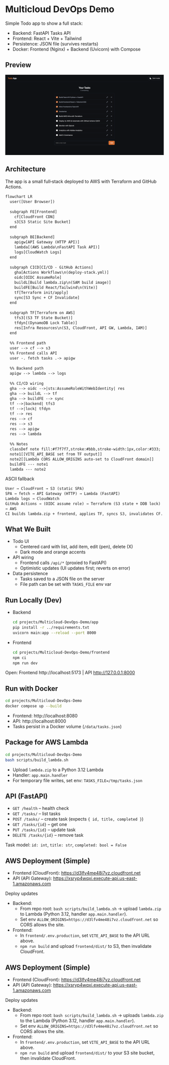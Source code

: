 # Multicloud DevOps Demo

Simple Todo app to show a full stack:

- Backend: FastAPI Tasks API
- Frontend: React + Vite + Tailwind
- Persistence: JSON file (survives restarts)
- Docker: Frontend (Nginx) + Backend (Uvicorn) with Compose

## Preview

<img src="docs/todo-app.png" alt="Todo App UI" />

## Architecture

The app is a small full‑stack deployed to AWS with Terraform and GitHub Actions.

```mermaid
flowchart LR
  user([User Browser])

  subgraph FE[Frontend]
    cf[CloudFront CDN]
    s3[S3 Static Site Bucket]
  end

  subgraph BE[Backend]
    apigw[API Gateway (HTTP API)]
    lambda[(AWS Lambda\nFastAPI Task API)]
    logs[CloudWatch Logs]
  end

  subgraph CICD[CI/CD - GitHub Actions]
    gha[Actions Workflows\n(deploy-stack.yml)]
    oidc[OIDC AssumeRole]
    buildL[Build lambda.zip\n(SAM build image)]
    buildFE[Build React/Tailwind\n(Vite)]
    tf[Terraform init/apply]
    sync[S3 Sync + CF Invalidate]
  end

  subgraph TF[Terraform on AWS]
    tfs3[(S3 TF State Bucket)]
    tfdyn[(DynamoDB Lock Table)]
    res[Infra Resources\n(S3, CloudFront, API GW, Lambda, IAM)]
  end

  %% Frontend path
  user --> cf --> s3
  %% Frontend calls API
  user -. fetch tasks .-> apigw

  %% Backend path
  apigw --> lambda --> logs

  %% CI/CD wiring
  gha --> oidc -->|sts:AssumeRoleWithWebIdentity| res
  gha --> buildL --> tf
  gha --> buildFE --> sync
  tf -->|backend| tfs3
  tf -->|lock| tfdyn
  tf --> res
  res --> cf
  res --> s3
  res --> apigw
  res --> lambda

  %% Notes
  classDef note fill:#f7f7f7,stroke:#bbb,stroke-width:1px,color:#333;
  note1[[VITE_API_BASE set from TF output]]
  note2[[Lambda CORS ALLOW_ORIGINS auto-set to CloudFront domain]]
  buildFE --- note1
  lambda --- note2
```

ASCII fallback

```
User → CloudFront → S3 (static SPA)
SPA → fetch → API Gateway (HTTP) → Lambda (FastAPI)
Lambda logs → CloudWatch
GitHub Actions → (OIDC assume role) → Terraform (S3 state + DDB lock) → AWS
CI builds lambda.zip + frontend, applies TF, syncs S3, invalidates CF.
```

## What We Built

- Todo UI
  - Centered card with list, add item, edit (pen), delete (X)
  - Dark mode and orange accents
- API wiring
  - Frontend calls `/api/*` (proxied to FastAPI)
  - Optimistic updates (UI updates first; reverts on error)
- Data persistence
  - Tasks saved to a JSON file on the server
  - File path can be set with `TASKS_FILE` env var

## Run Locally (Dev)

- Backend
  ```bash
  cd projects/Multicloud-DevOps-Demo/app
  pip install -r ../requirements.txt
  uvicorn main:app --reload --port 8000
  ```

- Frontend
  ```bash
  cd projects/Multicloud-DevOps-Demo/frontend
  npm ci
  npm run dev
  ```

Open: Frontend http://localhost:5173  |  API http://127.0.0.1:8000

## Run with Docker

```bash
cd projects/Multicloud-DevOps-Demo
docker compose up --build
```

- Frontend: http://localhost:8080
- API: http://localhost:8000
- Tasks persist in a Docker volume (`/data/tasks.json`)

## Package for AWS Lambda

```bash
cd projects/Multicloud-DevOps-Demo
bash scripts/build_lambda.sh
```

- Upload `lambda.zip` to a Python 3.12 Lambda
- Handler: `app.main.handler`
- For temporary file writes, set env: `TASKS_FILE=/tmp/tasks.json`

## API (FastAPI)

- `GET /health` – health check
- `GET /tasks/` – list tasks
- `POST /tasks/` – create task (expects `{ id, title, completed }`)
- `GET /tasks/{id}` – get one
- `PUT /tasks/{id}` – update task
- `DELETE /tasks/{id}` – remove task

Task model: `id: int`, `title: str`, `completed: bool = False`

## AWS Deployment (Simple)

- Frontend (CloudFront): https://d3lfv4me48i7vz.cloudfront.net
- API (API Gateway): https://xsryp4wqxi.execute-api.us-east-1.amazonaws.com

Deploy updates
- Backend:
  - From repo root: `bash scripts/build_lambda.sh` → upload `lambda.zip` to Lambda (Python 3.12, handler `app.main.handler`).
  - Set env `ALLOW_ORIGINS=https://d3lfv4me48i7vz.cloudfront.net` so CORS allows the site.
- Frontend:
  - In `frontend/.env.production`, set `VITE_API_BASE` to the API URL above.
  - `npm run build` and upload `frontend/dist/` to S3, then invalidate CloudFront.

## AWS Deployment (Simple)

- Frontend (CloudFront): https://d3lfv4me48i7vz.cloudfront.net
- API (API Gateway): https://xsryp4wqxi.execute-api.us-east-1.amazonaws.com

Deploy updates
- Backend:
  - From repo root: `bash scripts/build_lambda.sh` → uploads `lambda.zip` to the Lambda (Python 3.12, handler `app.main.handler`).
  - Set env `ALLOW_ORIGINS=https://d3lfv4me48i7vz.cloudfront.net` so CORS allows the site.
- Frontend:
  - In `frontend/.env.production`, set `VITE_API_BASE` to the API URL above.
  - `npm run build` and upload `frontend/dist/` to your S3 site bucket, then invalidate CloudFront.
